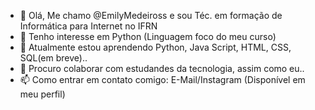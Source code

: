 - 👋 Olá, Me chamo @EmilyMedeiross e sou Téc. em formação de Informática para Internet no IFRN
- 👀 Tenho interesse em Python (Linguagem foco do meu curso)
- 🌱 Atualmente estou aprendendo Python, Java Script, HTML, CSS, SQL(em breve)..
- 💞️ Procuro colaborar com estudandes da tecnologia, assim como eu..
- 📫 Como entrar em contato comigo: E-Mail/Instagram (Disponível em meu perfil)


<!---
EmilyMedeiross/EmilyMedeiross is a ✨ special ✨ repository because its `README.md` (this file) appears on your GitHub profile.
You can click the Preview link to take a look at your changes.
--->
